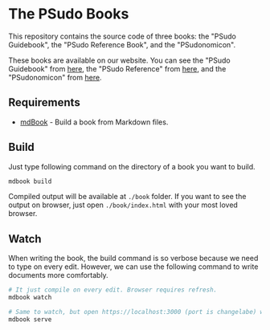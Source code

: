 # The PSudo Books

This repository contains the source code of three books: the "PSudo Guidebook", the "PSudo Reference Book", and the "PSudonomicon".

These books are available on our website. You can see the "PSudo Guidebook" from [here](https://psudolang.github.io/book/guide), the "PSudo Reference" from [here](https://psudolang.github.io/book/reference), and the "PSudonomicon" from [here](https://psudolang.github.io/book/nomicon).

## Requirements

- [mdBook](https://github.com/rust-lang-nursery/mdBook) - Build a book from Markdown files.

## Build

Just type following command on the directory of a book you want to build.

```sh
mdbook build
```

Compiled output will be available at `./book` folder. If you want to see the output on browser, just open `./book/index.html` with your most loved browser.

## Watch

When writing the book, the build command is so verbose because we need to type on every edit. However, we can use the following command to write documents more comfortably.

```sh
# It just compile on every edit. Browser requires refresh.
mdbook watch

# Same to watch, but open https://localhost:3000 (port is changelabe) which reload browser on every edit.
mdbook serve
```
